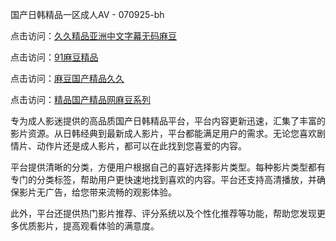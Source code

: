 国产日韩精品一区成人AV - 070925-bh

点击访问：<a href="https://heiliaowzu4ur.pages.dev">久久精品亚洲中文字幕无码麻豆</a>

点击访问：<a href="https://heiliaozj3tjd.pages.dev">91麻豆精品</a>

点击访问：<a href="https://heiliaoe8ajia.pages.dev">麻豆国产精品久久</a>

点击访问：<a href="https://heiliaoxqkkct.pages.dev">精品国产精品网麻豆系列</a>

专为成人影迷提供的高品质国产日韩精品平台，平台内容更新迅速，汇集了丰富的影片资源。从日韩经典到最新成人影片，平台都能满足用户的需求。无论您喜欢剧情片、动作片还是成人影片，都可以在此找到您喜爱的内容。

平台提供清晰的分类，方便用户根据自己的喜好选择影片类型。每种影片类型都有专门的分类标签，帮助用户更快速地找到喜欢的内容。平台还支持高清播放，并确保影片无广告，给您带来流畅的观影体验。

此外，平台还提供热门影片推荐、评分系统以及个性化推荐等功能，帮助您发现更多优质影片，提高观看体验的满意度。

<span style="display:none;">[Canonical link](https://github.com/songdinha20250709/viv7 ）</span>
